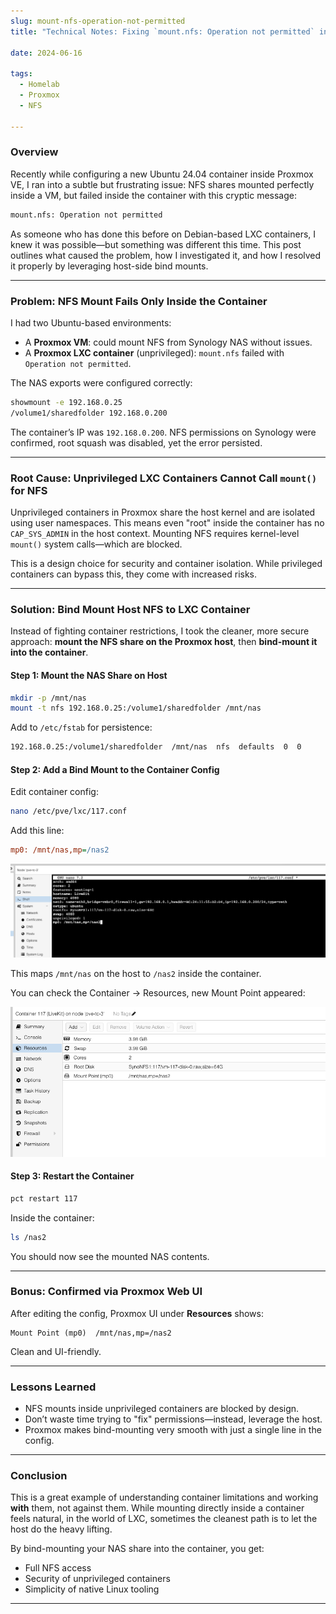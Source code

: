 ```yaml
--- 
slug: mount-nfs-operation-not-permitted
title: "Technical Notes: Fixing `mount.nfs: Operation not permitted` in Proxmox LXC Container"

date: 2024-06-16

tags: 
  - Homelab
  - Proxmox
  - NFS

--- 
```


### **Overview**

Recently while configuring a new Ubuntu 24.04 container inside Proxmox VE, I ran into a subtle but frustrating issue: NFS shares mounted perfectly inside a VM, but failed inside the container with this cryptic message:

```bash
mount.nfs: Operation not permitted
```

As someone who has done this before on Debian-based LXC containers, I knew it was possible—but something was different this time. This post outlines what caused the problem, how I investigated it, and how I resolved it properly by leveraging host-side bind mounts.

---

### **Problem: NFS Mount Fails Only Inside the Container**

I had two Ubuntu-based environments:

- A **Proxmox VM**: could mount NFS from Synology NAS without issues.
- A **Proxmox LXC container** (unprivileged): `mount.nfs` failed with `Operation not permitted`.

The NAS exports were configured correctly:

```bash
showmount -e 192.168.0.25
/volume1/sharedfolder 192.168.0.200
```

The container’s IP was `192.168.0.200`. NFS permissions on Synology were confirmed, root squash was disabled, yet the error persisted.

---

### **Root Cause: Unprivileged LXC Containers Cannot Call `mount()` for NFS**

Unprivileged containers in Proxmox share the host kernel and are isolated using user namespaces. This means even "root" inside the container has no `CAP_SYS_ADMIN` in the host context. Mounting NFS requires kernel-level `mount()` system calls—which are blocked.

This is a design choice for security and container isolation. While privileged containers can bypass this, they come with increased risks.

---

### **Solution: Bind Mount Host NFS to LXC Container**

Instead of fighting container restrictions, I took the cleaner, more secure approach: **mount the NFS share on the Proxmox host**, then **bind-mount it into the container**.

#### **Step 1: Mount the NAS Share on Host**

```bash
mkdir -p /mnt/nas
mount -t nfs 192.168.0.25:/volume1/sharedfolder /mnt/nas
```

Add to `/etc/fstab` for persistence:
```bash
192.168.0.25:/volume1/sharedfolder  /mnt/nas  nfs  defaults  0  0
```

#### **Step 2: Add a Bind Mount to the Container Config**

Edit container config:
```bash
nano /etc/pve/lxc/117.conf
```

Add this line:
```ini
mp0: /mnt/nas,mp=/nas2
```

![alt text](image.png)

This maps `/mnt/nas` on the host to `/nas2` inside the container.

You can check the Container -> Resources, new Mount Point appeared:

![alt text](image-1.png)

#### **Step 3: Restart the Container**
```bash
pct restart 117
```

Inside the container:
```bash
ls /nas2
```

You should now see the mounted NAS contents.

---

### **Bonus: Confirmed via Proxmox Web UI**

After editing the config, Proxmox UI under **Resources** shows:

```
Mount Point (mp0)  /mnt/nas,mp=/nas2
```

Clean and UI-friendly.

---

### **Lessons Learned**

- NFS mounts inside unprivileged containers are blocked by design.
- Don’t waste time trying to "fix" permissions—instead, leverage the host.
- Proxmox makes bind-mounting very smooth with just a single line in the config.

---

### **Conclusion**

This is a great example of understanding container limitations and working **with** them, not against them. While mounting directly inside a container feels natural, in the world of LXC, sometimes the cleanest path is to let the host do the heavy lifting.

By bind-mounting your NAS share into the container, you get:
- Full NFS access
- Security of unprivileged containers
- Simplicity of native Linux tooling
---

